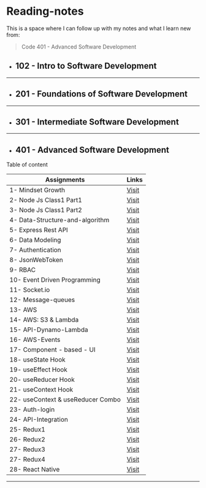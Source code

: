 # **Reading-notes**

This is a space where I can follow up with my notes and what I learn new from:  
> Code 401 - Advanced Software Development

- ## **102 - Intro to Software Development**

___

- ## **201 - Foundations of Software Development**

___

- ## **301 - Intermediate Software Development**

___

- ## **401 - Advanced Software Development**

Table of content

| Assignments        | Links           |
|    ---             |      ---        |
|1- Mindset Growth   |      [Visit](https://haznto.github.io/reading-notes/notes/TheGrowthMindset/GrowthMindset.html)     |
|2- Node Js Class1 Part1| [Visit](https://haznto.github.io/reading-notes/notes/class1-notes/NodeEcosystem.html) |
|3- Node Js Class1 Part2| [Visit](https://haznto.github.io/reading-notes/notes/class1-notes/Express-Npm.html) |
|4- Data-Structure-and-algorithm| [Visit](https://haznto.github.io/reading-notes/notes/Data-structure-and-algorithm-reading/Data-structure-and-algorithm.html) |
|5- Express Rest API| [Visit](https://haznto.github.io/reading-notes/notes/class2-notes/Express-REST-API.html) |
|6- Data Modeling| [Visit](https://haznto.github.io/reading-notes/notes/class3-notes/Nosql-vs-Sql.html) |
|7- Authentication| [Visit](https://haznto.github.io/reading-notes/notes/class6-notes/Authentication.html) |
|8- JsonWebToken| [Visit](https://haznto.github.io/reading-notes/notes/class7-notes/jwt-notes.html) |
|9- RBAC| [Visit](https://haznto.github.io/reading-notes/notes/class8-notes/RBAC.html) |
|10- Event Driven Programming| [Visit](https://haznto.github.io/reading-notes/notes/class11-notes/event-driven.html) |
|11- Socket.io| [Visit](https://haznto.github.io/reading-notes/notes/class12-notes/socketio.html) |
|12- Message-queues| [Visit](https://haznto.github.io/reading-notes/notes/class13-notes/message-queues.html) |
|13- AWS| [Visit](https://haznto.github.io/reading-notes/notes/class16-notes/AwsCloud.html) |
|14- AWS: S3 & Lambda| [Visit](https://haznto.github.io/reading-notes/notes/class17-notes/AWS-S3-Lambda.html) |
|15- API-Dynamo-Lambda| [Visit](https://haznto.github.io/reading-notes/notes/class18-notes/API-Dynamo-Lambda.html) |
|16- AWS-Events| [Visit](https://haznto.github.io/reading-notes/notes/class19-notes/aws-events.html) |
|17- Component - based - UI| [Visit](https://haznto.github.io/reading-notes/notes/class26-notes/component-based-UI.html) |
|18- useState Hook | [Visit](https://haznto.github.io/reading-notes/notes/class27-notes/hooks.html) |
|19- useEffect Hook | [Visit](https://haznto.github.io/reading-notes/notes/class28-notes/useEffect.html) |
|20- useReducer Hook | [Visit](https://haznto.github.io/reading-notes/notes/class29-notes/useReducer.html) |
|21- useContext Hook | [Visit](https://haznto.github.io/reading-notes/notes/class31-notes/context-api.html) |
|22- useContext & useReducer Combo | [Visit](https://haznto.github.io/reading-notes/notes/class32-notes/Context-API-Behaviors.html) |
|23- Auth-login | [Visit](https://haznto.github.io/reading-notes/notes/class33-notes/auth-login.html) |
|24- API-Integration | [Visit](https://haznto.github.io/reading-notes/notes/class34-notes/API-Integration.html) |
|25- Redux1 | [Visit](https://haznto.github.io/reading-notes/notes/class36-notes/Redux1.html) |
|26- Redux2 | [Visit](https://haznto.github.io/reading-notes/notes/class37-notes/Redux2.html) |
|27- Redux3 | [Visit](https://haznto.github.io/reading-notes/notes/class38-notes/Redux3.html) |
|27- Redux4 | [Visit](https://haznto.github.io/reading-notes/notes/class39-notes/Redux4.html) |
|28- React Native | [Visit](https://haznto.github.io/reading-notes/notes/class41-notes/ReactNative.html) |
___
